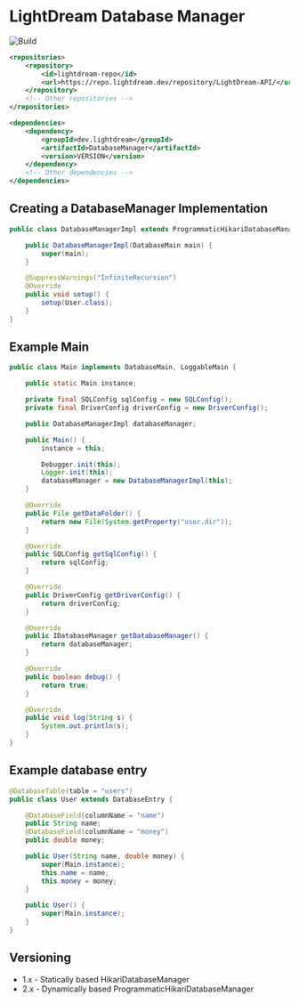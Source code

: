 # LightDream Database Manager
![Build](https://github.com/L1ghtDream/DatabaseManager/actions/workflows/build.yml/badge.svg)
```xml
<repositories>
    <repository>
        <id>lightdream-repo</id>
        <url>https://repo.lightdream.dev/repository/LightDream-API/</url>
    </repository>
    <!-- Other repositories -->
</repositories>
```

```xml
<dependencies>
    <dependency>
        <groupId>dev.lightdream</groupId>
        <artifactId>DatabaseManager</artifactId>
        <version>VERSION</version>
    </dependency>
    <!-- Other dependencies -->
</dependencies>
```

## Creating a DatabaseManager Implementation

```java
public class DatabaseManagerImpl extends ProgrammaticHikariDatabaseManager {

    public DatabaseManagerImpl(DatabaseMain main) {
        super(main);
    }

    @SuppressWarnings("InfiniteRecursion")
    @Override
    public void setup() {
        setup(User.class);
    }
}
```

## Example Main
```java
public class Main implements DatabaseMain, LoggableMain {

    public static Main instance;

    private final SQLConfig sqlConfig = new SQLConfig();
    private final DriverConfig driverConfig = new DriverConfig();

    public DatabaseManagerImpl databaseManager;

    public Main() {
        instance = this;

        Debugger.init(this);
        Logger.init(this);
        databaseManager = new DatabaseManagerImpl(this);
    }

    @Override
    public File getDataFolder() {
        return new File(System.getProperty("user.dir"));
    }

    @Override
    public SQLConfig getSqlConfig() {
        return sqlConfig;
    }

    @Override
    public DriverConfig getDriverConfig() {
        return driverConfig;
    }

    @Override
    public IDatabaseManager getDatabaseManager() {
        return databaseManager;
    }

    @Override
    public boolean debug() {
        return true;
    }

    @Override
    public void log(String s) {
        System.out.println(s);
    }
}
```

## Example database entry
```java
@DatabaseTable(table = "users")
public class User extends DatabaseEntry {

    @DatabaseField(columnName = "name")
    public String name;
    @DatabaseField(columnName = "money")
    public double money;

    public User(String name, double money) {
        super(Main.instance);
        this.name = name;
        this.money = money;
    }

    public User() {
        super(Main.instance);
    }
}
```

## Versioning
- 1.x - Statically based HikariDatabaseManager
- 2.x - Dynamically based ProgrammaticHikariDatabaseManager 

